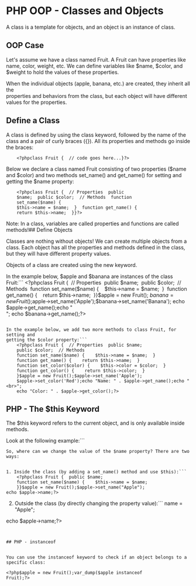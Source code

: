 


# PHP OOP - Classes and Objects




A class is a template for objects, and an object is an instance 
of class.
## OOP Case


Let's assume we have a class named Fruit. A Fruit can have properties like name, 
color, weight, etc. We can define variables like $name, $color, and $weight to hold the values of these properties.


When the individual objects (apple, banana, etc.) are created, they inherit 
all the  
properties and behaviors from the class, but each object will have different values for the properties.
## Define a Class


A class is defined by using the class 
keyword, followed by the name of the class and a pair of curly braces ({}). All 
its properties and methods go inside the braces:

```
    <?phpclass Fruit {  // code goes here...}?>
```


Below we declare a class named Fruit consisting of two properties 
($name and $color) and two methods set_name() and 
get_name() for setting and getting the $name property:
```
    <?phpclass Fruit {  // Properties  public 
    $name;  public $color;  // Methods  function 
    set_name($name) {    
    $this->name = $name;  }  function get_name() {    
    return $this->name;  }}?>
```

Note: In a class, variables are called properties and functions are called methods!## Define Objects


Classes are nothing without objects! We can create multiple objects from a 
class. Each object has all the properties and methods defined in the class, but 
they will have different property values.


Objects 
of a class are created using the new keyword.

In the example below, $apple and $banana are instances of the class Fruit:```
    <?phpclass Fruit {  // Properties  public 
    $name;  public $color;  // Methods  function 
    set_name($name) {    
    $this->name = $name;  }  function get_name() {    
    return $this->name;  }}$apple = new Fruit();
    $banana = new Fruit();$apple->set_name('Apple');$banana->set_name('Banana');
echo $apple->get_name();echo "<br>";
    echo $banana->get_name();?>
```

In the example below, we add two more methods to class Fruit, for setting and 
getting the $color property:```
    <?phpclass Fruit {  // Properties  public $name;  
    public $color;  // Methods  
    function set_name($name) {    $this->name = $name;  }  
    function get_name() {    return $this->name;  }  
    function set_color($color) {    $this->color = $color;  }  
    function get_color() {    return $this->color;  }
    }$apple = new Fruit();$apple->set_name('Apple');
    $apple->set_color('Red');echo "Name: " . $apple->get_name();echo "<br>";
    echo "Color: " . $apple->get_color();?>
```
## PHP - The $this Keyword


The $this keyword refers to the current object, and is only available inside 
methods.


Look at the following example:```
    <?phpclass Fruit {  public $name;}$apple = new Fruit();?>
```
So, where can we change the value of the $name property? There are two 
ways:


1. Inside the class (by adding a set_name() method and use $this):```
    <?phpclass Fruit {  public $name;  
    function set_name($name) {    $this->name = $name;  
    }}$apple = new Fruit();$apple->set_name("Apple");
echo $apple->name;?>
```


2. Outside the class (by directly changing the property value):```
    <?phpclass Fruit {  public $name;}$apple = new Fruit();$apple->name = "Apple";
echo $apple->name;?>
```


## PHP - instanceof


You can use the instanceof keyword to check if an object belongs to a specific class:

```
    <?php$apple = new Fruit();var_dump($apple instanceof 
    Fruit);?>
```